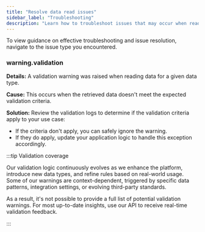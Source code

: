 ```yaml
---
title: "Resolve data read issues"
sidebar_label: "Troubleshooting"
description: "Learn how to troubleshoot issues that may occur when reading data"
---
```


To view guidance on effective troubleshooting and issue resolution, navigate to the issue type you encountered.

### warning.validation<a name="warning.validation"></a>

**Details:** A validation warning was raised when reading data for a given data type.

**Cause:** This occurs when the retrieved data doesn't meet the expected validation criteria.

**Solution:**
Review the validation logs to determine if the validation criteria apply to your use case:

- If the criteria don't apply, you can safely ignore the warning.
- If they do apply, update your application logic to handle this exception accordingly.

:::tip Validation coverage

Our validation logic continuously evolves as we enhance the platform, introduce new data types, and refine rules based on real-world usage. Some of our warnings are context-dependent, triggered by specific data patterns, integration settings, or evolving third-party standards.

As a result, it's not possible to provide a full list of potential validation warnings. For most up-to-date insights, use our API to receive real-time validation feedback.

:::
